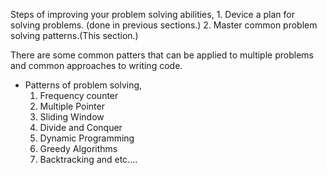 Steps of improving your problem solving abilities,
	1. Device a plan for solving problems. (done in previous sections.)
	2. Master common problem solving patterns.(This section.)

There are some common patters that can be applied to multiple problems and common approaches to writing code.

- Patterns of problem solving,
	1. Frequency counter
	2. Multiple Pointer
	3. Sliding Window
	4. Divide and Conquer
	5. Dynamic Programming
	6. Greedy Algorithms
	7. Backtracking and etc....